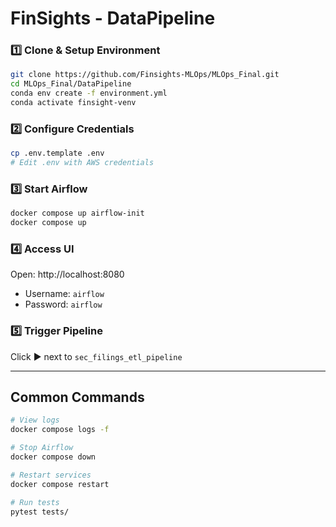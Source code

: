 # FinSights - DataPipeline 

### 1️⃣ Clone & Setup Environment
```bash
git clone https://github.com/Finsights-MLOps/MLOps_Final.git
cd MLOps_Final/DataPipeline
conda env create -f environment.yml
conda activate finsight-venv
```

### 2️⃣ Configure Credentials
```bash
cp .env.template .env
# Edit .env with AWS credentials
```

### 3️⃣ Start Airflow
```bash
docker compose up airflow-init
docker compose up
```

### 4️⃣ Access UI
Open: http://localhost:8080
- Username: `airflow`
- Password: `airflow`

### 5️⃣ Trigger Pipeline
Click ▶️ next to `sec_filings_etl_pipeline`

---

## Common Commands
```bash
# View logs
docker compose logs -f

# Stop Airflow
docker compose down

# Restart services
docker compose restart

# Run tests
pytest tests/
```
